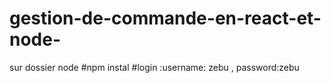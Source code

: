 # gestion-de-commande-en-react-et-node-
sur dossier node 
#npm instal 
#login :username: zebu , password:zebu
 
